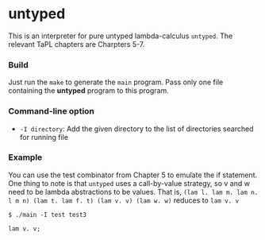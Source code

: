 # untyped

This is an interpreter for pure untyped lambda-calculus `untyped`.
The relevant TaPL chapters are Charpters 5-7.

### Build
Just run the `make` to generate the `main` program. Pass only one file
containing the **untyped** program to this program.

### Command-line option
- `-I directory`: Add the given directory to the list of directories
searched for running file

### Example
You can use the test combinator from Chapter 5 to emulate the if statement. One thing to note is that `untyped` uses a call-by-value strategy, so v and w need to be lambda abstractions to be values.
That is, `(lam l. lam m. lam n. l m n) (lam t. lam f. t) (lam v. v) (lam w. w)` reduces to `lam v. v`
```
$ ./main -I test test3

lam v. v;
```
